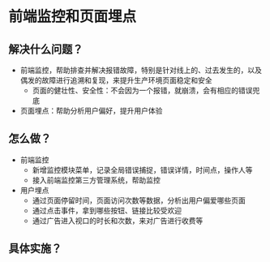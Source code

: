 # 前端监控和页面埋点

## 解决什么问题？

- 前端监控，帮助排查并解决报错故障，特别是针对线上的、过去发生的，以及偶发的故障进行追溯和复现，来提升生产环境页面稳定和安全
  - 页面的健壮性、安全性：不会因为一个报错，就崩溃，会有相应的错误兜底
- 页面埋点：帮助分析用户偏好，提升用户体验

## 怎么做？

- 前端监控
  - 新增监控模块菜单，记录全局错误捕捉，错误详情，时间点，操作人等
  - 接入前端监控第三方管理系统，帮助监控
- 用户埋点
  - 通过页面停留时间，页面访问次数等数据，分析出用户偏爱哪些页面
  - 通过点击事件，拿到哪些按钮、链接比较受欢迎
  - 通过广告进入视口的时长和次数，来对广告进行收费等

## 具体实施？
